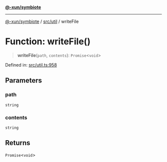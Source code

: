 [**@-xun/symbiote**](../../../README.md)

***

[@-xun/symbiote](../../../README.md) / [src/util](../README.md) / writeFile

# Function: writeFile()

> **writeFile**(`path`, `contents`): `Promise`\<`void`\>

Defined in: [src/util.ts:958](https://github.com/Xunnamius/symbiote/blob/023107e8d1856ee3cd449bab77222ba9d9fdb206/src/util.ts#L958)

## Parameters

### path

`string`

### contents

`string`

## Returns

`Promise`\<`void`\>
